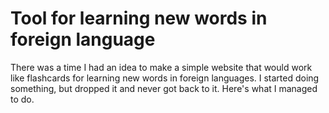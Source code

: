 # Tool for learning new words in foreign language

There was a time I had an idea to make a simple website that would work like flashcards for learning new words in foreign languages. I started doing something, but dropped it and never got back to it. Here's what I managed to do.
